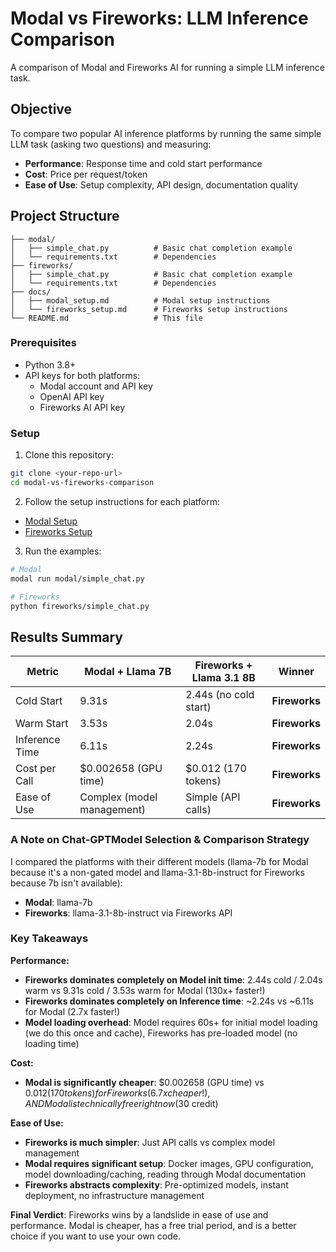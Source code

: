 # Modal vs Fireworks: LLM Inference Comparison

A comparison of Modal and Fireworks AI for running a simple LLM inference task.

## Objective

To compare two popular AI inference platforms by running the same simple LLM task (asking two questions) and measuring:

- **Performance**: Response time and cold start performance
- **Cost**: Price per request/token
- **Ease of Use**: Setup complexity, API design, documentation quality

## Project Structure
```
├── modal/
│   ├── simple_chat.py          # Basic chat completion example
│   └── requirements.txt        # Dependencies
├── fireworks/
│   ├── simple_chat.py          # Basic chat completion example  
│   └── requirements.txt        # Dependencies
├── docs/
│   ├── modal_setup.md          # Modal setup instructions
│   └── fireworks_setup.md      # Fireworks setup instructions
└── README.md                   # This file
```

### Prerequisites

- Python 3.8+
- API keys for both platforms:
  - Modal account and API key
  - OpenAI API key
  - Fireworks AI API key

### Setup

1. Clone this repository:
```bash
git clone <your-repo-url>
cd modal-vs-fireworks-comparison
```

2. Follow the setup instructions for each platform:
- [Modal Setup](docs/modal_setup.md)
- [Fireworks Setup](docs/fireworks_setup.md)

3. Run the examples:
```bash
# Modal
modal run modal/simple_chat.py

# Fireworks
python fireworks/simple_chat.py
```

## Results Summary


| Metric | Modal + Llama 7B | Fireworks + Llama 3.1 8B | Winner |
|--------|------------------|---------------------------|--------|
| Cold Start | 9.31s | 2.44s (no cold start) | **Fireworks** |
| Warm Start | 3.53s | 2.04s | **Fireworks** |
| Inference Time | 6.11s | 2.24s | **Fireworks** |
| Cost per Call | $0.002658 (GPU time) | $0.012 (170 tokens) | **Fireworks** |
| Ease of Use | Complex (model management) | Simple (API calls) | **Fireworks** |

### A Note on Chat-GPTModel Selection & Comparison Strategy 
I compared the platforms with their different models (llama-7b for Modal because it's a non-gated model and llama-3.1-8b-instruct for Fireworks because 7b isn't available):
- **Modal**: llama-7b 
- **Fireworks**: llama-3.1-8b-instruct via Fireworks API

### Key Takeaways

**Performance:**
- **Fireworks dominates completely on Model init time**: 2.44s cold / 2.04s warm vs 9.31s cold / 3.53s warm for Modal (130x+ faster!)
- **Fireworks dominates completely on Inference time**: ~2.24s vs ~6.11s for Modal (2.7x faster!)
- **Model loading overhead**: Model requires 60s+ for initial model loading (we do this once and cache), Fireworks has pre-loaded model (no loading time)

**Cost:**
- **Modal is significantly cheaper**: $0.002658 (GPU time) vs $0.012 (170 tokens) for Fireworks (6.7x cheaper!), AND Modal is technically free right now ($30 credit)

**Ease of Use:**
- **Fireworks is much simpler**: Just API calls vs complex model management
- **Modal requires significant setup**: Docker images, GPU configuration, model downloading/caching, reading through Modal documentation
- **Fireworks abstracts complexity**: Pre-optimized models, instant deployment, no infrastructure management

**Final Verdict**: Fireworks wins by a landslide in ease of use and performance. Modal is cheaper, has a free trial period, and is a better choice if you want to use your own code.